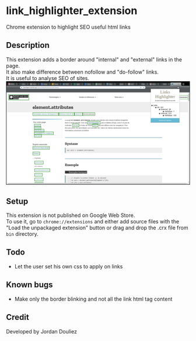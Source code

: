 # link_highlighter_extension
Chrome extension to highlight SEO useful html links

## Description
This extension adds a border around "internal" and "external" links in the page.<br/>
It also make difference between nofollow and "do-follow" links. <br/>
It is useful to analyse SEO of sites.<br/>
![](images/sample.png)

## Setup
This extension is not published on Google Web Store.<br/>
To use it, go to ```chrome://extensions``` and either add source files with the "Load the unpackaged extension" button or drag and drop the .crx file from ```bin``` directory.

## Todo
* Let the user set his own css to apply on links

## Known bugs
* Make only the border blinking and not all the link html tag content

## Credit
Developed by Jordan Douliez
